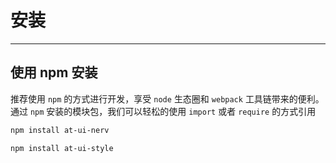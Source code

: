 # 安装

----

## 使用 npm 安装

推荐使用 `npm` 的方式进行开发，享受 `node` 生态圈和 `webpack` 工具链带来的便利。通过 `npm` 安装的模块包，我们可以轻松的使用 `import` 或者 `require` 的方式引用

```bash
npm install at-ui-nerv

npm install at-ui-style
```


